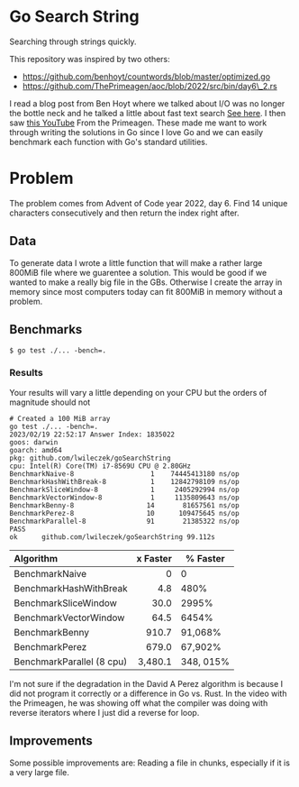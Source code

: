 # Go Search String
Searching through strings quickly.

This repository was inspired by two others:

 - https://github.com/benhoyt/countwords/blob/master/optimized.go
 - https://github.com/ThePrimeagen/aoc/blob/2022/src/bin/day6\_2.rs

I read a blog post from Ben Hoyt where we talked about I/O was no longer the bottle neck and he talked a little about fast text search 
[See here](https://benhoyt.com/writings/io-is-no-longer-the-bottleneck/). 
I then saw [this YouTube](https://www.youtube.com/watch?v=U16RnpV48KQ) From the Primeagen.
These made me want to work through writing the solutions in Go since I love Go and we can easily benchmark
each function with Go's standard utilities.

# Problem
The problem comes from Advent of Code year 2022, day 6. Find 14 unique characters consecutively and then return the index right after.

## Data
To generate data I wrote a little function that will make a rather large 800MiB file where we 
guarentee a solution. 
This would be good if we wanted to make a really big file in the GBs.
Otherwise I create the array in memory since most computers today can fit 800MiB in memory without a problem.


## Benchmarks

```
$ go test ./... -bench=.
```

### Results
Your results will vary a little depending on your CPU but the orders of magnitude should not
```base
# Created a 100 MiB array
go test ./... -bench=.
2023/02/19 22:52:17 Answer Index: 1835022
goos: darwin
goarch: amd64
pkg: github.com/lwileczek/goSearchString
cpu: Intel(R) Core(TM) i7-8569U CPU @ 2.80GHz
BenchmarkNaive-8           	       1	74445413180 ns/op
BenchmarkHashWithBreak-8   	       1	12842798109 ns/op
BenchmarkSliceWindow-8     	       1	 2405292994 ns/op
BenchmarkVectorWindow-8    	       1	 1135809643 ns/op
BenchmarkBenny-8           	      14	   81657561 ns/op
BenchmarkPerez-8           	      10	  109475645 ns/op
BenchmarkParallel-8        	      91	   21385322 ns/op
PASS
ok  	github.com/lwileczek/goSearchString	99.112s
```
|Algorithm | x Faster | % Faster |
|:---|---:|---|
|BenchmarkNaive | 0 | 0 |
|BenchmarkHashWithBreak | 4.8 | 480% |
|BenchmarkSliceWindow |  30.0 |	2995% |
|BenchmarkVectorWindow |  64.5 |	6454% |
|BenchmarkBenny |  910.7 |	91,068% |
|BenchmarkPerez |  679.0 | 	67,902% |
|BenchmarkParallel (8 cpu) |  3,480.1 | 348, 015% |

I'm not sure if the degradation in the David A Perez algorithm is because I did not program it correctly
or a difference in Go vs. Rust.
In the video with the Primeagen, he was showing off what the compiler was doing with reverse iterators
where I just did a reverse for loop.

## Improvements
Some possible improvements are: Reading a file in chunks, especially if it is a very large file.
